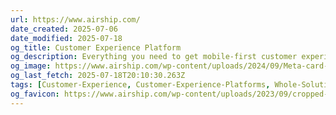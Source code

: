 ```yaml
---
url: https://www.airship.com/
date_created: 2025-07-06
date_modified: 2025-07-18
og_title: Customer Experience Platform
og_description: Everything you need to get mobile-first customer experience right. On the web, in the app, and everywhere in between.
og_image: https://www.airship.com/wp-content/uploads/2024/09/Meta-card-2025-cross-channel.jpg
og_last_fetch: 2025-07-18T20:10:30.263Z
tags: [Customer-Experience, Customer-Experience-Platforms, Whole-Solutions, Enterprise-Jobs-To-Be-Done]
og_favicon: https://www.airship.com/wp-content/uploads/2023/09/cropped-Airship-Icon-512x512-1-192x192.png
---
```

